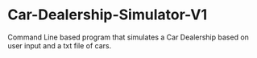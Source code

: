 # Car-Dealership-Simulator-V1
Command Line based program that simulates a Car Dealership based on user input and a txt file of cars. 

